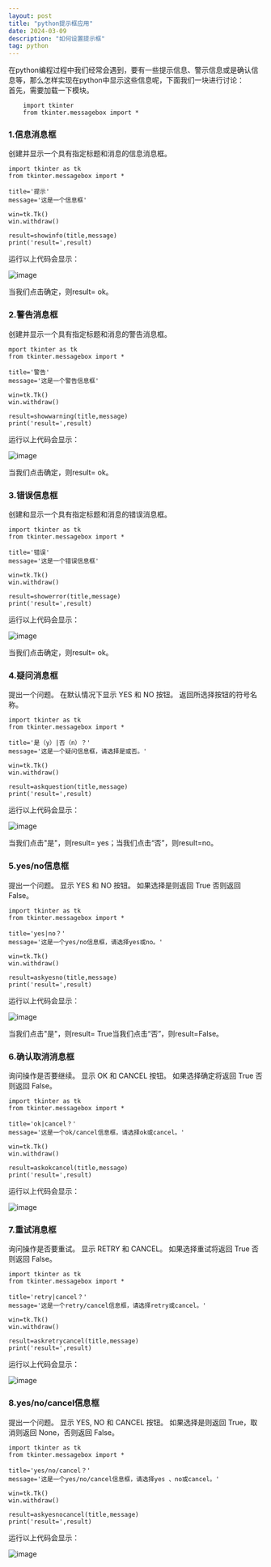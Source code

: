 ```yaml
---
layout: post
title: "python提示框应用"
date: 2024-03-09
description: "如何设置提示框"
tag: python
---  
```

在python编程过程中我们经常会遇到，要有一些提示信息、警示信息或是确认信息等，那么怎样实现在python中显示这些信息呢，下面我们一块进行讨论：  
首先，需要加载一下模块。    
```
    import tkinter  
    from tkinter.messagebox import *      
```
### 1.信息消息框  
创建并显示一个具有指定标题和消息的信息消息框。  
```
import tkinter as tk
from tkinter.messagebox import *

title='提示'
message='这是一个信息框'

win=tk.Tk()
win.withdraw()

result=showinfo(title,message)
print('result=',result)
```
运行以上代码会显示：  

![image](https://github.com/hengdactn/ctnhb.github.io/assets/70909689/5f521104-5b90-45ee-b26f-54d6b4831ff1)    

当我们点击确定，则result= ok。  
### 2.警告消息框  
创建并显示一个具有指定标题和消息的警告消息框。 

```
mport tkinter as tk
from tkinter.messagebox import *

title='警告'
message='这是一个警告信息框'

win=tk.Tk()
win.withdraw()

result=showwarning(title,message)
print('result=',result)
```
运行以上代码会显示：  

![image](https://github.com/hengdactn/ctnhb.github.io/assets/70909689/77d143ae-861f-4153-9345-817927278771)  

当我们点击确定，则result= ok。  

### 3.错误信息框  
创建和显示一个具有指定标题和消息的错误消息框。  

```
import tkinter as tk
from tkinter.messagebox import *

title='错误'
message='这是一个错误信息框'

win=tk.Tk()
win.withdraw()

result=showerror(title,message)
print('result=',result)
```

运行以上代码会显示：  

![image](https://github.com/hengdactn/ctnhb.github.io/assets/70909689/026aab30-3bca-4573-8c1c-e6b950d3ea64)  


当我们点击确定，则result= ok。 

### 4.疑问消息框  
提出一个问题。 在默认情况下显示 YES 和 NO 按钮。 返回所选择按钮的符号名称。  
```
import tkinter as tk
from tkinter.messagebox import *

title='是（y）|否（n）？'
message='这是一个疑问信息框，请选择是或否。'

win=tk.Tk()
win.withdraw()

result=askquestion(title,message)
print('result=',result)
```
运行以上代码会显示：  

![image](https://github.com/hengdactn/ctnhb.github.io/assets/70909689/33adb588-cd20-4e03-9b9e-df46b623b4b9)


当我们点击"是"，则result= yes；当我们点击“否”，则result=no。

### 5.yes/no信息框  

提出一个问题。 显示 YES 和 NO 按钮。 如果选择是则返回 True 否则返回 False。  
```
import tkinter as tk
from tkinter.messagebox import *

title='yes|no？'
message='这是一个yes/no信息框，请选择yes或no。'

win=tk.Tk()
win.withdraw()

result=askyesno(title,message)
print('result=',result)
```

运行以上代码会显示：  

![image](https://github.com/hengdactn/ctnhb.github.io/assets/70909689/a82acc67-8db9-4b2a-a79d-6c734fff8b00)

当我们点击"是"，则result= True当我们点击“否”，则result=False。  

### 6.确认取消消息框  

询问操作是否要继续。 显示 OK 和 CANCEL 按钮。 如果选择确定将返回 True 否则返回 False。  


```
import tkinter as tk
from tkinter.messagebox import *

title='ok|cancel？'
message='这是一个ok/cancel信息框，请选择ok或cancel。'

win=tk.Tk()
win.withdraw()

result=askokcancel(title,message)
print('result=',result)
```

运行以上代码会显示：  

![image](https://github.com/hengdactn/ctnhb.github.io/assets/70909689/ea2899bb-0709-427c-876a-1a8218e7648f)  

### 7.重试消息框  

询问操作是否要重试。 显示 RETRY 和 CANCEL。 如果选择重试将返回 True 否则返回 False。  
```
import tkinter as tk
from tkinter.messagebox import *

title='retry|cancel？'
message='这是一个retry/cancel信息框，请选择retry或cancel。'

win=tk.Tk()
win.withdraw()

result=askretrycancel(title,message)
print('result=',result)
```

运行以上代码会显示： 

![image](https://github.com/hengdactn/ctnhb.github.io/assets/70909689/4922bb35-d479-41c1-82a5-a3f5947f7a08)  

### 8.yes/no/cancel信息框  

提出一个问题。 显示 YES, NO 和 CANCEL 按钮。 如果选择是则返回 True，取消则返回 None，否则返回 False。  

```
import tkinter as tk
from tkinter.messagebox import *

title='yes/no/cancel？'
message='这是一个yes/no/cancel信息框，请选择yes 、no或cancel。'

win=tk.Tk()
win.withdraw()

result=askyesnocancel(title,message)
print('result=',result)
```

运行以上代码会显示：  

![image](https://github.com/hengdactn/ctnhb.github.io/assets/70909689/841ac8f5-d16f-49f4-a333-f44ddc0219bc)















